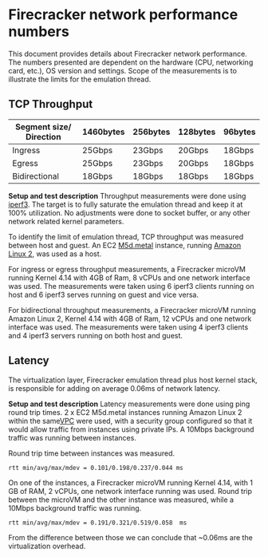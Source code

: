 # Firecracker network performance numbers

This document provides details about Firecracker network performance. The
numbers presented are dependent on the hardware (CPU, networking card, etc.), OS
version and settings. Scope of the measurements is to illustrate the limits for
the emulation thread.

## TCP Throughput

| Segment size/ Direction | 1460bytes | 256bytes | 128bytes | 96bytes |
| ----------------------- | --------- | -------- | -------- | ------- |
| Ingress                 | 25Gbps    | 23Gbps   | 20Gbps   | 18Gbps  |
| Egress                  | 25Gbps    | 23Gbps   | 20Gbps   | 18Gbps  |
| Bidirectional           | 18Gbps    | 18Gbps   | 18Gbps   | 18Gbps  |

**Setup and test description** Throughput measurements were done using
[iperf3](https://iperf.fr/). The target is to fully saturate the emulation
thread and keep it at 100% utilization. No adjustments were done to socket
buffer, or any other network related kernel parameters.

To identify the limit of emulation thread, TCP throughput was measured between
host and guest. An EC2
[M5d.metal](https://aws.amazon.com/ec2/instance-types/m5/) instance, running
[Amazon Linux 2](https://aws.amazon.com/amazon-linux-ami/), was used as a host.

For ingress or egress throughput measurements, a Firecracker microVM running
Kernel 4.14 with 4GB of Ram, 8 vCPUs and one network interface was used. The
measurements were taken using 6 iperf3 clients running on host and 6 iperf3
serves running on guest and vice versa.

For bidirectional throughput measurements, a Firecracker microVM running Amazon
Linux 2, Kernel 4.14 with 4GB of Ram, 12 vCPUs and one network interface was
used. The measurements were taken using 4 iperf3 clients and 4 iperf3 servers
running on both host and guest.

## Latency

The virtualization layer, Firecracker emulation thread plus host kernel stack,
is responsible for adding on average 0.06ms of network latency.

**Setup and test description** Latency measurements were done using ping round
trip times. 2 x EC2 M5d.metal instances running Amazon Linux 2 within the
same[VPC](https://aws.amazon.com/vpc/) were used, with a security group
configured so that it would allow traffic from instances using private IPs. A
10Mbps background traffic was running between instances.

Round trip time between instances was measured.

`rtt min/avg/max/mdev = 0.101/0.198/0.237/0.044 ms`

On one of the instances, a Firecracker microVM running Kernel 4.14, with 1 GB of
RAM, 2 vCPUs, one network interface running was used. Round trip between the
microVM and the other instance was measured, while a 10Mbps background traffic
was running.

`rtt min/avg/max/mdev = 0.191/0.321/0.519/0.058  ms`

From the difference between those we can conclude that ~0.06ms are the
virtualization overhead.
